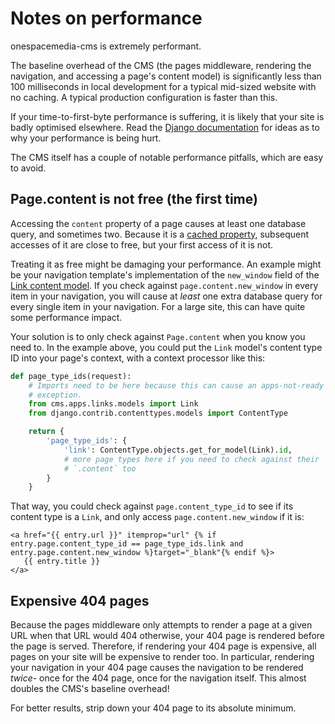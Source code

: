 # Notes on performance

onespacemedia-cms is extremely performant.

The baseline overhead of the CMS (the pages middleware, rendering the navigation, and accessing a page's content model) is significantly less than 100 milliseconds in local development for a typical mid-sized website with no caching.
A typical production configuration is faster than this.

If your time-to-first-byte performance is suffering, it is likely that your site is badly optimised elsewhere.
Read the [Django documentation](https://docs.djangoproject.com/en/dev/topics/performance/) for ideas as to why your performance is being hurt.

The CMS itself has a couple of notable performance pitfalls, which are easy to avoid.

## Page.content is not free (the first time)

Accessing the `content` property of a page causes at least one database query, and sometimes two.
Because it is a [cached property](https://docs.djangoproject.com/en/dev/ref/utils/#django.utils.functional.cached_property),
subsequent accesses of it are close to free, but your first access of it is not.

Treating it as free might be damaging your performance.
An example might be your navigation template's implementation of the `new_window` field of the [Link content model](links-app.md).
If you check against `page.content.new_window` in every item in your navigation, you will cause at _least_ one extra database query for every single item in your navigation.
For a large site, this can have quite some performance impact.

Your solution is to only check against `Page.content` when you know you need to.
In the example above, you could put the `Link` model's content type ID into your page's context, with a context processor like this:

```python
def page_type_ids(request):
    # Imports need to be here because this can cause an apps-not-ready
    # exception.
    from cms.apps.links.models import Link
    from django.contrib.contenttypes.models import ContentType

    return {
        'page_type_ids': {
            'link': ContentType.objects.get_for_model(Link).id,
            # more page types here if you need to check against their
            # `.content` too
        }
    }
```

That way, you could check against `page.content_type_id` to see if its content type is a `Link`, and only access `page.content.new_window` if it is:

```
<a href="{{ entry.url }}" itemprop="url" {% if entry.page.content_type_id == page_type_ids.link and entry.page.content.new_window %}target="_blank"{% endif %}>
   {{ entry.title }}
</a>
```

## Expensive 404 pages

Because the pages middleware only attempts to render a page at a given URL when that URL would 404 otherwise, your 404 page is rendered before the page is served.
Therefore, if rendering your 404 page is expensive, all pages on your site will be expensive to render too.
In particular, rendering your navigation in your 404 page causes the navigation to be rendered _twice_- once for the 404 page, once for the navigation itself. This almost doubles the CMS's baseline overhead!

For better results, strip down your 404 page to its absolute minimum.
